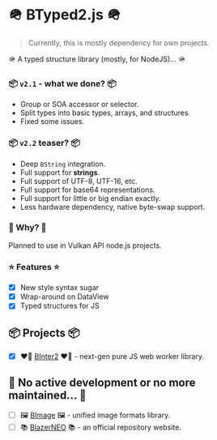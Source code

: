 # 🪖 BTyped2.js 🪖

> Currently, this is mostly dependency for own projects.

🪖 A typed structure library (mostly, for NodeJS)... 🪖

### 📦 `v2.1` - what we done? 📦

- Group or SOA accessor or selector.
- Split types into basic types, arrays, and structures.
- Fixed some issues.

### 📦 `v2.2` teaser? 📦

- Deep `BString` integration.
- Full support for **strings**.
- Full support of UTF-8, UTF-16, etc.
- Full support for base64 representations.
- Full support for little or big endian exactly.
- Less hardware dependency, native byte-swap support.

### 🤔 Why? 🤔

Planned to use in Vulkan API node.js projects.

### ⭐ Features ⭐

- [x] New style syntax sugar
- [x] Wrap-around on DataView
- [x] Typed structures for JS

## 📦 Projects 📦

- [x] ❤️‍🔥 [BInter2](https://github.com/BlazerNEO/BInter2) ❤️‍🔥 - next-gen pure JS web worker library.

## 🗿 No active development or no more maintained... 🗿

- [ ] 🖼 [BImage](https://github.com/BlazerNEO/BImage) 🖼 - unified image formats library.
- [ ] 📚 [BlazerNEO](https://github.com/BlazerNEO/.github) 📚 - an official repository website.
